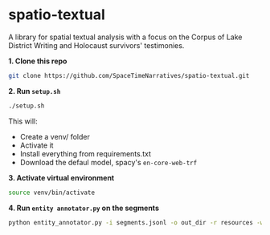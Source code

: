 # spatio-textual
A library for spatial textual analysis with a focus on the Corpus of Lake District Writing and Holocaust survivors' testimonies.

**1. Clone this repo**
```bash
git clone https://github.com/SpaceTimeNarratives/spatio-textual.git
```
**2. Run `setup.sh`**
```bash
./setup.sh
```
This will:
  - Create a venv/ folder
  - Activate it 
  - Install everything from requirements.txt
  - Download the defaul model, spacy's `en-core-web-trf` 

**3. Activate virtual environment**
```bash
source venv/bin/activate
```

**4. Run `entity annotator.py` on the segments**
```bash
python entity_annotator.py -i segments.jsonl -o out_dir -r resources -w 4
```
